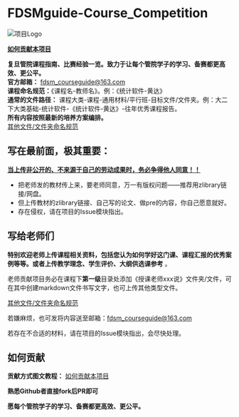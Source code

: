 # FDSMguide-Course_Competition
![项目Logo](https://i.postimg.cc/DZsKj6tD/fdsm-guide-logo.png)  

[**如何贡献本项目**](https://ndro4zkb6p.feishu.cn/docx/FXkgd6OyOoUXK1xn57Pccx0Vn4b?from=from_copylink)  

**复旦管院课程指南、比赛经验一览。致力于让每个管院学子的学习、备赛都更高效、更公平。**  
**官方邮箱：** fdsm_courseguide@163.com  
**课程命名规范：**《课程名-教师名》。例：《统计软件-黄达》  
**通常的文件路径：** 课程大类-课程-通用材料/平行班-目标文件/文件夹。例：大二下大类基础-统计软件-《统计软件-黄达》-往年优秀课程报告。  
**所有内容按照最新的培养方案编排。**  
[其他文件/文件夹命名规范](https://ndro4zkb6p.feishu.cn/docx/HKoKdBDyKow62AxO48qc5bOWnHM?contentTheme=DARK&theme=DARK#part-YbmzdmFucoS4IrxLcivcG8Ktndf)  

## 写在最前面，极其重要：
<u> **当上传非公开的、不来源于自己的劳动成果时，务必争得他人同意！！** </u>  
+ 把老师发的教材传上来，要老师同意，万一有版权问题——推荐用zlibrary链接/网盘。    
+ 但上传教材的zlibrary链接、自己写的论文、做pre的内容，你自己愿意就好。  
+ 存在侵权，请在项目的Issue模块指出。 

## 写给老师们
**特别欢迎老师上传课程相关资料，包括您认为如何学好这门课、课程汇报的优秀案例等等。或者上传教学理念、学生评价、大纲供选课参考** 。
  
老师贡献项目务必在课程下**第一级**目录处添加《授课老师xxx说》文件夹/文件，可在其中创建markdown文件书写文字，也可上传其他类型文件。 

[其他文件/文件夹命名规范](https://ndro4zkb6p.feishu.cn/docx/HKoKdBDyKow62AxO48qc5bOWnHM?contentTheme=DARK&theme=DARK#part-YbmzdmFucoS4IrxLcivcG8Ktndf)  
  
若嫌麻烦，也可发将内容送至邮箱：fdsm_courseguide@163.com  

若存在不合适的材料，请在项目的Issue模块指出，会尽快处理。  

## 如何贡献
**贡献方式图文教程：**  [如何贡献本项目](https://ndro4zkb6p.feishu.cn/docx/FXkgd6OyOoUXK1xn57Pccx0Vn4b?from=from_copylink)

**熟悉Github者直接fork后PR即可**

**愿每个管院学子的学习、备赛都更高效、更公平。**





